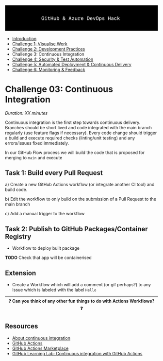 ![Banner](../../resources/WelcomeBanner.png)

- [Introduction](/../..)
- [Challenge 1: Visualise Work](../../content/01_visualise_work)
- [Challenge 2: Development Practices](../../content/02_development_practices)
- Challenge 3: Continuous Integration
- [Challenge 4: Security & Test Automation](../../content/04_security_and_test_automation)
- [Challenge 5: Automated Deployment & Continuous Delivery](../../content/05_automated_deployment)
- [Challenge 6: Monitoring & Feedback](../../content/06_monitoring_and_feedback)

# Challenge 03: Continuous Integration  
_Duration: XX minutes_  

Continuous integration is the first step towards continuous delivery.  Branches should be short lived and code integrated with the main branch regularly (use feature flags if necessary).  Every code change should trigger a build and execute required checks (linting/unit testing) and any errors/issues fixed immediately.  

In our GitHub Flow process we will build the code that is proposed for merging to `main` and execute 

## Task 1: Build every Pull Request

a) Create a new GitHub Actions workflow (or integrate another CI tool) and build code.

b) Edit the workflow to only build on the submission of a Pull Request to the main branch

c) Add a manual trigger to the workflow

## Task 2: Publish to GitHub Packages/Container Registry

- Workflow to deploy built package

**TODO** Check that app will be containerised 

## Extension 

- Create a Workflow which will add a comment (or gif perhaps?) to any Issue which is labeled with the label `Hello`

| :question: Can you think of any other fun things to do with Actions Workflows? :question:|
| --- |

## Resources

- [About continuous integration](https://docs.github.com/en/free-pro-team@latest/actions/guides/about-continuous-integration)
- [GitHub Actions](https://docs.github.com/en/free-pro-team@latest/actions)
- [GitHub Actions Marketplace](https://github.com/marketplace?type=actions)
- [GitHub Learning Lab: Continuous integration with GitHub Actions](https://lab.github.com/githubtraining/github-actions:-continuous-integration)
